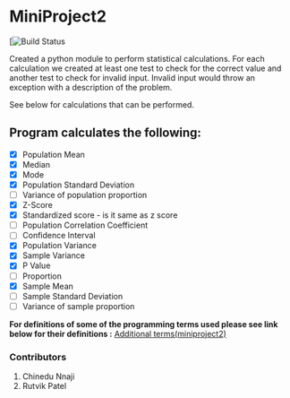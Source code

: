 # **MiniProject2**

[![Build Status](https://travis-ci.org/cen24/miniproject2.svg?branch=master)

Created a python module to perform statistical calculations. For each calculation we created at least one test to check for the correct value and another test to check for invalid input.  Invalid input would throw an exception with a description of the problem.

See below for calculations that can be performed.

## **Program calculates the following:**
- [X] Population Mean
- [X] Median
- [X] Mode
- [X] Population Standard Deviation
- [ ] Variance of population proportion
- [x] Z-Score
- [x] Standardized score - is it same as z score
- [ ] Population Correlation Coefficient
- [ ] Confidence Interval
- [x] Population Variance
- [x] Sample Variance
- [x] P Value
- [ ] Proportion
- [x] Sample Mean
- [ ] Sample Standard Deviation
- [ ] Variance of sample proportion

**For definitions of some of the programming terms used please see link below for their definitions  :** [Additional terms(miniproject2)](https://github.com/rutvik2611/miniproject1/blob/master/Additional%20terms(miniproject2).md)

### Contributors
1. Chinedu Nnaji
2. Rutvik Patel
